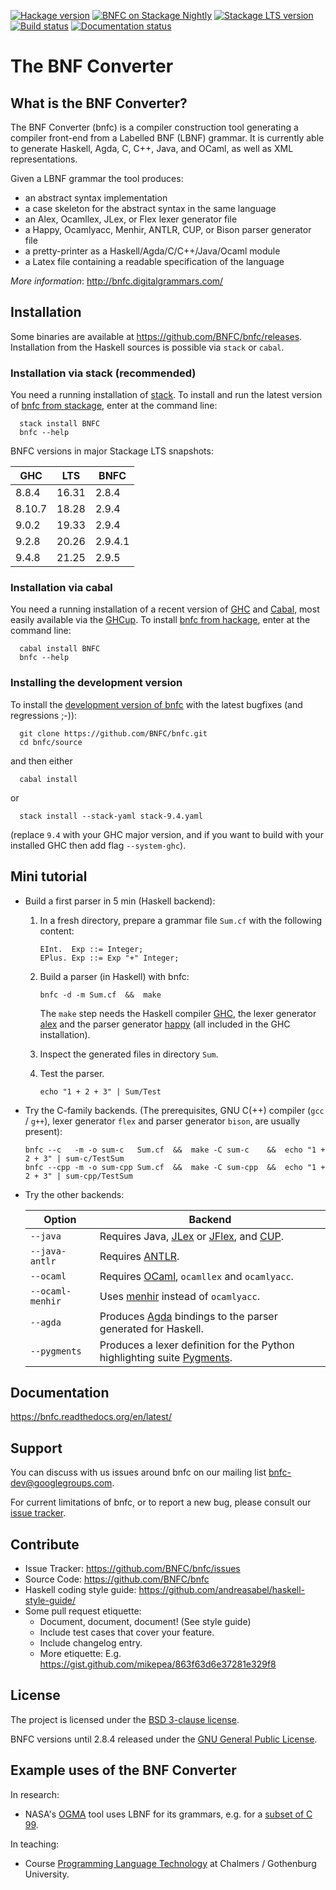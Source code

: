 [![Hackage version](https://img.shields.io/hackage/v/BNFC.svg?label=Hackage)](http://hackage.haskell.org/package/BNFC) <!-- [![Hackage CI](https://matrix.hackage.haskell.org/api/v2/packages/BNFC/badge)](https://matrix.hackage.haskell.org/package/BNFC) -->
[![BNFC on Stackage Nightly](https://stackage.org/package/BNFC/badge/nightly)](https://stackage.org/nightly/package/BNFC)
[![Stackage LTS version](https://www.stackage.org/package/BNFC/badge/lts?label=Stackage)](https://www.stackage.org/package/BNFC)
[![Build status](https://github.com/BNFC/bnfc/workflows/Haskell-CI/badge.svg)](https://github.com/BNFC/bnfc/actions)
[![Documentation status](https://readthedocs.org/projects/bnfc/badge/?version=latest)](http://bnfc.readthedocs.io/en/latest/?badge=latest)

The BNF Converter
=================

What is the BNF Converter?
--------------------------

The BNF Converter (bnfc) is a compiler construction tool generating a compiler
front-end from a Labelled BNF (LBNF) grammar. It is currently able to generate Haskell,
Agda, C, C++, Java, and OCaml, as well as XML representations.

Given a LBNF grammar the tool produces:
- an abstract syntax implementation
- a case skeleton for the abstract syntax in the same language
- an Alex, Ocamllex, JLex, or Flex lexer generator file
- a Happy, Ocamlyacc, Menhir, ANTLR, CUP, or Bison parser generator file
- a pretty-printer as a Haskell/Agda/C/C++/Java/Ocaml module
- a Latex file containing a readable specification of the language

*More information*: http://bnfc.digitalgrammars.com/

Installation
------------

Some binaries are available at https://github.com/BNFC/bnfc/releases.
Installation from the Haskell sources is possible via `stack` or `cabal`.

### Installation via stack (recommended)

You need a running installation of
[stack](https://docs.haskellstack.org/en/stable/install_and_upgrade/).
To install and run the latest version of
[bnfc from stackage](https://www.stackage.org/package/BNFC),
enter at the command line:

```
  stack install BNFC
  bnfc --help
```

BNFC versions in major Stackage LTS snapshots:

|  GHC   |  LTS  |  BNFC   |
|--------|-------|---------|
| 8.8.4  | 16.31 | 2.8.4   |
| 8.10.7 | 18.28 | 2.9.4   |
| 9.0.2  | 19.33 | 2.9.4   |
| 9.2.8  | 20.26 | 2.9.4.1 |
| 9.4.8  | 21.25 | 2.9.5   |

### Installation via cabal

You need a running installation of a recent version of
[GHC](https://www.haskell.org/ghc/) and
[Cabal](https://www.haskell.org/cabal/), most easily available via the
[GHCup](https://www.haskell.org/ghcup/).  To install
[bnfc from hackage](https://hackage.haskell.org/package/BNFC),
enter at the command line:
```
  cabal install BNFC
  bnfc --help
```

### Installing the development version

To install the
[development version of bnfc](https://github.com/BNFC/bnfc)
with the latest bugfixes (and regressions ;-)):
```
  git clone https://github.com/BNFC/bnfc.git
  cd bnfc/source
```
and then either
```
  cabal install
```
or
```
  stack install --stack-yaml stack-9.4.yaml
```
(replace `9.4` with your GHC major version, and if you want to build with
your installed GHC then add flag `--system-ghc`).

Mini tutorial
-------------

- Build a first parser in 5 min (Haskell backend):

  1. In a fresh directory, prepare a grammar file `Sum.cf` with the following content:
     ```
     EInt.  Exp ::= Integer;
     EPlus. Exp ::= Exp "+" Integer;
     ```
  2. Build a parser (in Haskell) with bnfc:
     ```
     bnfc -d -m Sum.cf  &&  make
     ```
     The `make` step needs the Haskell compiler [GHC](https://www.haskell.org/ghc/), the lexer
     generator [alex](https://www.haskell.org/alex/) and the parser generator [happy](https://www.haskell.org/happy/) (all included in the GHC installation).

  3. Inspect the generated files in directory `Sum`.
  4. Test the parser.
     ```
     echo "1 + 2 + 3" | Sum/Test
     ```

- Try the C-family backends. (The prerequisites, GNU C(++) compiler
  (`gcc` / `g++`), lexer generator `flex` and parser generator `bison`,
  are usually present):
  ```
  bnfc --c   -m -o sum-c   Sum.cf  &&  make -C sum-c    &&  echo "1 + 2 + 3" | sum-c/TestSum
  bnfc --cpp -m -o sum-cpp Sum.cf  &&  make -C sum-cpp  &&  echo "1 + 2 + 3" | sum-cpp/TestSum
  ```

- Try the other backends:

  | Option  | Backend  |
  | --- | --- |
  | `--java` | Requires Java, [JLex](https://www.cs.princeton.edu/~appel/modern/java/JLex/) or [JFlex](https://jflex.de/), and [CUP](http://www2.cs.tum.edu/projects/cup/).|
  | `--java-antlr` | Requires [ANTLR](https://www.antlr.org/).|
  | `--ocaml` | Requires [OCaml](https://ocaml.org/), `ocamllex` and `ocamlyacc`.|
  | `--ocaml-menhir` | Uses [menhir](http://gallium.inria.fr/~fpottier/menhir/) instead of `ocamlyacc`.|
  | `--agda` | Produces [Agda](https://agda-lang.org) bindings to the parser generated for Haskell.|
  | `--pygments` | Produces a lexer definition for the Python highlighting suite [Pygments](https://pygments.org/).|

Documentation
-------------

https://bnfc.readthedocs.org/en/latest/

Support
-------

You can discuss with us issues around bnfc on our mailing list bnfc-dev@googlegroups.com.

For current limitations of bnfc, or to report a new bug, please consult our [issue tracker](https://github.com/BNFC/bnfc/issues).

Contribute
----------

- Issue Tracker: https://github.com/BNFC/bnfc/issues
- Source Code: https://github.com/BNFC/bnfc
- Haskell coding style guide: https://github.com/andreasabel/haskell-style-guide/
- Some pull request etiquette:
  * Document, document, document!  (See style guide)
  * Include test cases that cover your feature.
  * Include changelog entry.
  * More etiquette: E.g. https://gist.github.com/mikepea/863f63d6e37281e329f8

License
-------

The project is licensed under the [BSD 3-clause license](https://raw.githubusercontent.com/BNFC/bnfc/master/source/LICENSE).

BNFC versions until 2.8.4 released under the
[GNU General Public License](https://www.gnu.org/licenses/gpl-2.0.html).

Example uses of the BNF Converter
---------------------------------

In research:
- NASA's [OGMA](https://github.com/nasa/ogma) tool uses LBNF for its grammars, e.g. for a [subset of C 99](https://github.com/nasa/ogma/blob/49e78e4d6fa7558d09d36a284648087df48714e4/ogma-language-c/grammar/C.cf).

In teaching:
- Course [Programming Language Technology](http://www.cse.chalmers.se/edu/course/DAT151/) at Chalmers / Gothenburg University.
